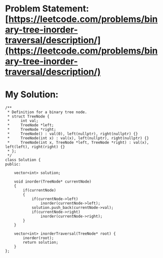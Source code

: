 # Problem Statement: [https://leetcode.com/problems/binary-tree-inorder-traversal/description/](https://leetcode.com/problems/binary-tree-inorder-traversal/description/)
# My Solution: 
```
/**
 * Definition for a binary tree node.
 * struct TreeNode {
 *     int val;
 *     TreeNode *left;
 *     TreeNode *right;
 *     TreeNode() : val(0), left(nullptr), right(nullptr) {}
 *     TreeNode(int x) : val(x), left(nullptr), right(nullptr) {}
 *     TreeNode(int x, TreeNode *left, TreeNode *right) : val(x), left(left), right(right) {}
 * };
 */
class Solution {
public:

    vector<int> solution;

    void inorder(TreeNode* currentNode)
    {
        if(currentNode)
        {
            if(currentNode->left)
                inorder(currentNode->left);
            solution.push_back(currentNode->val);
            if(currentNode->right)
                inorder(currentNode->right);
        }
    }

    vector<int> inorderTraversal(TreeNode* root) {
        inorder(root);
        return solution;
    }
};
```

